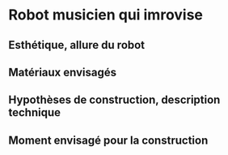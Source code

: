 
# Robot musicien qui imrovise

## Esthétique, allure du robot

## Matériaux envisagés

## Hypothèses de construction, description technique

## Moment envisagé pour la construction
